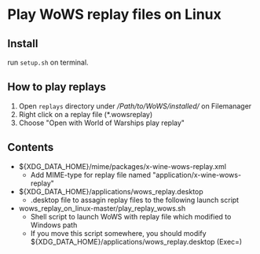 # Play WoWS replay files on Linux

## Install
run `setup.sh` on terminal.

## How to play replays
1. Open `replays` directory under */Path/to/WoWS/installed/* on Filemanager
2. Right click on a replay file (*.wowsreplay)
3. Choose "Open with World of Warships play replay"

## Contents
- ${XDG_DATA_HOME}/mime/packages/x-wine-wows-replay.xml
	- Add MIME-type for replay file named "application/x-wine-wows-replay"
- ${XDG_DATA_HOME}/applications/wows_replay.desktop
	- .desktop file to assagin replay files to the following launch script
- wows_replay_on_linux-master/play_replay_wows.sh
	- Shell script to launch WoWS with replay file which modified to Windows path
	- If you move this script somewhere, you should modify ${XDG_DATA_HOME}/applications/wows_replay.desktop (Exec=)

